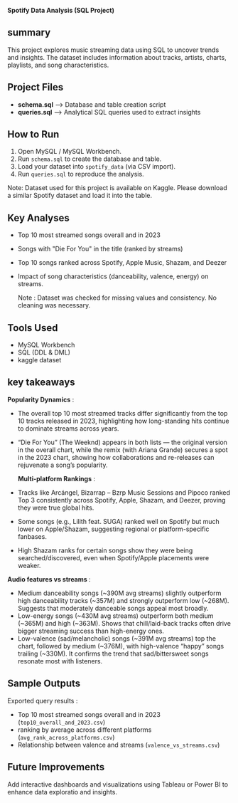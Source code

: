 **Spotify Data Analysis (SQL Project)**

## summary
 This project explores music streaming data using SQL to uncover trends and insights. 
 The dataset includes information about tracks, artists, charts, playlists, and song characteristics.

##  Project Files
- **schema.sql** --> Database and table creation script  
- **queries.sql** --> Analytical SQL queries used to extract insights

## How to Run
1. Open MySQL / MySQL Workbench.  
2. Run `schema.sql` to create the database and table.  
3. Load your dataset into `spotify_data` (via CSV import).  
4. Run `queries.sql` to reproduce the analysis.
   
Note: Dataset used for this project is available on Kaggle. Please download a similar Spotify dataset and load it into the table.

 ##  Key Analyses
- Top 10 most streamed songs overall and in 2023  
- Songs with "Die For You" in the title (ranked by streams)  
- Top 10 songs ranked across Spotify, Apple Music, Shazam, and Deezer  
- Impact of song characteristics (danceability, valence, energy) on streams.
  
  Note : Dataset was checked for missing values and consistency. No cleaning was necessary.

 ##  Tools Used
- MySQL Workbench  
- SQL (DDL & DML)
- kaggle dataset 

 ##  key takeaways
   **Popularity Dynamics** :
 - The overall top 10 most streamed tracks differ significantly from the top 10 tracks released in 2023, highlighting how long-standing hits continue to dominate streams across years.
 - “Die For You” (The Weeknd) appears in both lists — the original version in the overall chart, while the remix (with Ariana Grande) secures a spot in the 2023 chart, showing how collaborations and re-releases can rejuvenate a song’s popularity.
   
   **Multi-platform Rankings** :
 -  Tracks like Arcángel, Bizarrap – Bzrp Music Sessions and Pipoco ranked Top 3 consistently across Spotify, Apple, Shazam, and Deezer, proving they were true global hits.
 -  Some songs (e.g., Lilith feat. SUGA) ranked well on Spotify but much lower on Apple/Shazam, suggesting regional or platform-specific fanbases.
 -  High Shazam ranks for certain songs show they were being searched/discovered, even when Spotify/Apple placements were weaker.

   **Audio features vs streams** :
   - Medium danceability songs (~390M avg streams) slightly outperform high danceability tracks (~357M) and strongly outperform low (~268M). Suggests that moderately danceable songs appeal most broadly.
   - Low-energy songs (~430M avg streams) outperform both medium (~365M) and high (~363M). Shows that chill/laid-back tracks often drive bigger streaming success than high-energy ones.
   - Low-valence (sad/melancholic) songs (~391M avg streams) top the chart, followed by medium (~376M), with high-valence “happy” songs trailing (~330M). It confirms the trend that sad/bittersweet songs resonate most with listeners.

 ##  Sample Outputs
Exported query results :
- Top 10 most streamed songs overall and in 2023 (`top10_overall_and_2023.csv`)
- ranking by average across different platforms (`avg_rank_across_platforms.csv`)
- Relationship between valence and streams (`valence_vs_streams.csv`)

 ## Future Improvements
   Add interactive dashboards and visualizations using Tableau or Power BI to enhance data exploratio  and insights.


